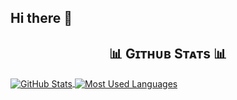 ## Hi there 👋

<!-- Github Stats Section -->
<h2 align="center">📊 Gɪᴛʜᴜʙ Sᴛᴀᴛs 📊</h2>
<a href="https://github.com/matheohan">
    <img align="center" src="https://vercel-stats-blue.vercel.app/api?username=pb-pub&count_private=true&show_icons=true&theme=nightowl" alt="GitHub Stats" />
</a>
<a href="https://github.com/matheohan">
    <img align="center" src="https://vercel-stats-blue.vercel.app/api/top-langs/?username=pb-pub&layout=compact&count_private=true&theme=nightowl" alt="Most Used Languages" />
</a>

